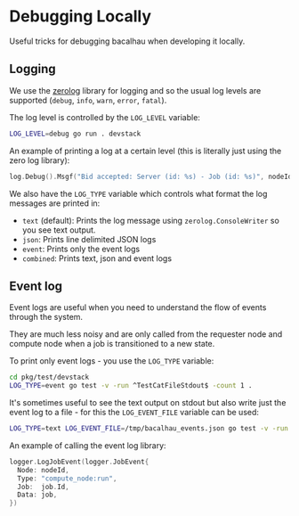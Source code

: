 # Debugging Locally

Useful tricks for debugging bacalhau when developing it locally.

## Logging

We use the [zerolog](https://github.com/rs/zerolog) library for logging and so the usual log levels are supported (`debug`, `info`, `warn`, `error`, `fatal`).

The log level is controlled by the `LOG_LEVEL` variable:

```bash
LOG_LEVEL=debug go run . devstack
```

An example of printing a log at a certain level (this is literally just using the zero log library):

```go
log.Debug().Msgf("Bid accepted: Server (id: %s) - Job (id: %s)", nodeId, job.Id)
```

We also have the `LOG_TYPE` variable which controls what format the log messages are printed in:

 * `text` (default): Prints the log message using `zerolog.ConsoleWriter` so you see text output.
 * `json`: Prints line delimited JSON logs
 * `event`: Prints only the event logs
 * `combined`: Prints text, json and event logs

## Event log

Event logs are useful when you need to understand the flow of events through the system.

They are much less noisy and are only called from the requester node and compute node when a job is transitioned to a new state.

To print only event logs - you use the `LOG_TYPE` variable:

```bash
cd pkg/test/devstack
LOG_TYPE=event go test -v -run ^TestCatFileStdout$ -count 1 .
```

It's sometimes useful to see the text output on stdout but also write just the event log to a file - for this the `LOG_EVENT_FILE` variable can be used:

```bash
LOG_TYPE=text LOG_EVENT_FILE=/tmp/bacalhau_events.json go test -v -run ^TestCatFileStdout$ -count 1 .
```

An example of calling the event log library:

```go
logger.LogJobEvent(logger.JobEvent{
  Node: nodeId,
  Type: "compute_node:run",
  Job:  job.Id,
  Data: job,
})
```
